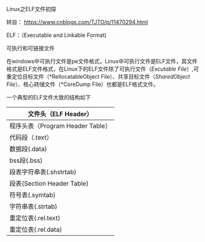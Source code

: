Linux之ELF文件初探

转自： https://www.cnblogs.com/TJTO/p/11470294.html

ELF：（Executable and Linkable Format)

可执行和可链接文件

在windows中可执行文件是pe文件格式，Linux中可执行文件是ELF文件，其文件格式是ELF文件格式，在Linux下的ELF文件除了可执行文件（*Excutable File*）,可重定位目标文件（*RellocatableObject File）、共享目标文件（*SharedObject File*）、核心转储文件（*CoreDump File）也都是ELF格式文件。

一个典型的ELF文件大致的结构如下

| 文件头（ELF Header）             |
| -------------------------------- |
| 程序头表（Program Header Table） |
| 代码段（.text）                  |
| 数据段(.data)                    |
| bss段(.bss)                      |
| 段表字符串表(.shstrtab)          |
| 段表(Section Header Table)       |
| 符号表(.symtab)                  |
| 字符串表(.strtab)                |
| 重定位表(.rel.text)              |
| 重定位表(.rel.data)              |









